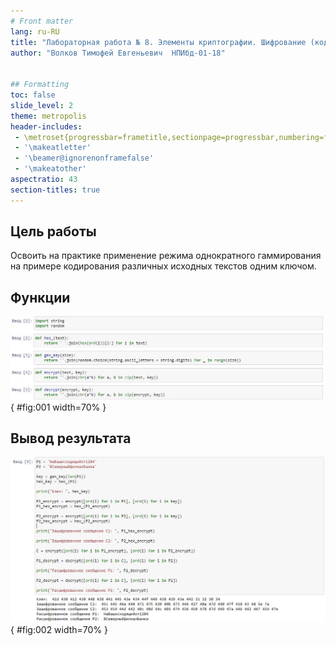 ```yaml
---
# Front matter
lang: ru-RU
title: "Лабораторная работа № 8. Элементы криптографии. Шифрование (кодирование) различных исходных текстов одним ключом"
author: "Волков Тимофей Евгеньевич  НПИбд-01-18"


## Formatting
toc: false
slide_level: 2
theme: metropolis
header-includes: 
 - \metroset{progressbar=frametitle,sectionpage=progressbar,numbering=fraction}
 - '\makeatletter'
 - '\beamer@ignorenonframefalse'
 - '\makeatother'
aspectratio: 43
section-titles: true
---
```


## Цель работы

Освоить на практике применение режима однократного гаммирования
на примере кодирования различных исходных текстов одним ключом.

## Функции

![Функции](image/1.jpg){ #fig:001 width=70% }

## Вывод результата

![Вывод результата](image/2.jpg){ #fig:002 width=70% }


